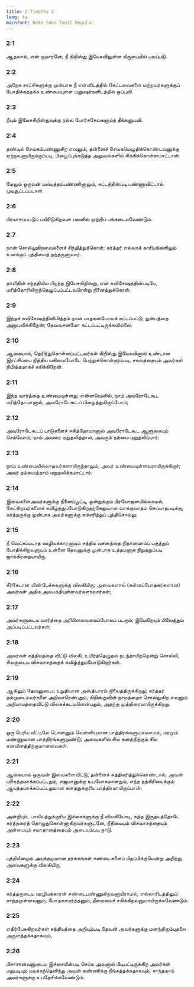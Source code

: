 ```yaml
---
title: 2-Timothy 2
lang: ta
mainfont: Noto Sans Tamil Regular
---
```


###  2:1

ஆதலால், என் குமாரனே, நீ கிறிஸ்து இயேசுவிலுள்ள கிருபையில் பலப்படு.

###  2:2

அநேக சாட்சிகளுக்கு முன்பாக நீ என்னிடத்தில் கேட்டவைகளை மற்றவர்களுக்குப் போதிக்கத்தக்க உண்மையுள்ள மனுஷர்களிடத்தில் ஒப்புவி.

###  2:3

நீயும் இயேசுகிறிஸ்துவுக்கு நல்ல போர்ச்சேவகனாய்த் தீங்கனுபவி.

###  2:4

தண்டில் சேவகம்பண்ணுகிற எவனும், தன்னைச் சேவகமெழுதிக்கொண்டவனுக்கு ஏற்றவனாயிருக்கும்படி, பிழைப்புக்கடுத்த அலுவல்களில் சிக்கிக்கொள்ளமாட்டான்.

###  2:5

மேலும் ஒருவன் மல்யுத்தம்பண்ணினாலும், சட்டத்தின்படி பண்ணாவிட்டால் முடிசூட்டப்படான்.

###  2:6

பிரயாசப்பட்டுப் பயிரிடுகிறவன் பலனில் முந்திப் பங்கடையவேண்டும்.

###  2:7

நான் சொல்லுகிறவைகளைச் சிந்தித்துக்கொள்; கர்த்தர் எல்லாக் காரியங்களிலும் உனக்குப் புத்தியைத் தந்தருளுவார்.

###  2:8

தாவீதின் சந்ததியில் பிறந்த இயேசுகிறிஸ்து, என் சுவிசேஷத்தின்படியே, மரித்தோரிலிருந்தெழுப்பப்பட்டவரென்று நினைத்துக்கொள்.

###  2:9

இந்தச் சுவிசேஷத்தினிமித்தம் நான் பாதகன்போலக் கட்டப்பட்டு, துன்பத்தை அனுபவிக்கிறேன்; தேவவசனமோ கட்டப்பட்டிருக்கவில்லை.

###  2:10

ஆகையால், தெரிந்துகொள்ளப்பட்டவர்கள் கிறிஸ்து இயேசுவினால் உண்டான இரட்சிப்பை நித்திய மகிமையோடே பெற்றுக்கொள்ளும்படி, சகலத்தையும் அவர்கள் நிமித்தமாகச் சகிக்கிறேன்.

###  2:11

இந்த வார்த்தை உண்மையுள்ளது; என்னவெனில், நாம் அவரோடேகூட மரித்தோமானால், அவரோடேகூடப் பிழைத்துமிருப்போம்;

###  2:12

அவரோடேகூடப் பாடுகளைச் சகித்தோமானால் அவரோடேகூட ஆளுகையும் செய்வோம்; நாம் அவரை மறுதலித்தால், அவரும் நம்மை மறுதலிப்பார்;

###  2:13

நாம் உண்மையில்லாதவர்களாயிருந்தாலும், அவர் உண்மையுள்ளவராயிருக்கிறார்; அவர் தம்மைத்தாம் மறுதலிக்கமாட்டார்.

###  2:14

இவைகளைஅவர்களுக்கு நினைப்பூட்டி, ஒன்றுக்கும் பிரயோஜனமில்லாமல், கேட்கிறவர்களைக் கவிழ்த்துப்போடுகிறதற்கேதுவான வாக்குவாதம் செய்யாதபடிக்கு, கர்த்தருக்கு முன்பாக அவர்களுக்கு எச்சரித்துப் புத்திசொல்லு.

###  2:15

நீ வெட்கப்படாத ஊழியக்காரனாயும் சத்திய வசனத்தை நிதானமாய்ப் பகுத்துப் போதிக்கிறவனாயும் உன்னை தேவனுக்கு முன்பாக உத்தமனாக நிறுத்தும்படி ஜாக்கிரதையாயிரு.

###  2:16

சீர்கேடான வீண்பேச்சுகளுக்கு விலகியிரு; அவைகளால் (கள்ளப்போதகர்களான) அவர்கள் அதிக அவபக்தியுள்ளவர்களாவார்கள்;

###  2:17

அவர்களுடைய வார்த்தை அரிபிளவையைப்போலப் படரும்; இமெநேயும் பிலேத்தும் அப்படிப்பட்டவர்கள்;

###  2:18

அவர்கள் சத்தியத்தை விட்டு விலகி, உயிர்த்தெழுதல் நடந்தாயிற்றென்று சொல்லி, சிலருடைய விசுவாசத்தைக் கவிழ்த்துப்போடுகிறார்கள்.

###  2:19

ஆகிலும் தேவனுடைய உறுதியான அஸ்திபாரம் நிலைத்திருக்கிறது; கர்த்தர் தம்முடையவர்களை அறிவாரென்பதும், கிறிஸ்துவின் நாமத்தைச் சொல்லுகிற எவனும் அநியாயத்தைவிட்டு விலகக்கடவனென்பதும், அதற்கு முத்திரையாயிருக்கிறது.

###  2:20

ஒரு பெரிய வீட்டிலே பொன்னும் வெள்ளியுமான பாத்திரங்களுமல்லாமல், மரமும் மண்ணுமான பாத்திரங்களுமுண்டு; அவைகளில் சில கனத்திற்கும் சில கனவீனத்திற்குமானவைகள்.

###  2:21

ஆகையால் ஒருவன் இவைகளைவிட்டு, தன்னைச் சுத்திகரித்துக்கொண்டால், அவன் பரிசுத்தமாக்கப்பட்டதும், எஜமானுக்கு உபயோகமானதும், எந்த நற்கிரியைக்கும் ஆயத்தமாக்கப்பட்டதுமான கனத்துக்குரிய பாத்திரமாயிருப்பான்.

###  2:22

அன்றியும், பாலியத்துக்குரிய இச்சைகளுக்கு நீ விலகியோடி, சுத்த இருதயத்தோடே கர்த்தரைத் தொழுதுகொள்ளுகிறவர்களுடனே, நீதியையும் விசுவாசத்தையும் அன்பையும் சமாதானத்தையும் அடையும்படி நாடு.

###  2:23

புத்தியீனமும் அயுக்தமுமான தர்க்கங்கள் சண்டைகளைப் பிறப்பிக்குமென்று அறிந்து, அவைகளுக்கு விலகியிரு.

###  2:24

கர்த்தருடைய ஊழியக்காரன் சண்டைபண்ணுகிறவனாயிராமல், எல்லாரிடத்திலும் சாந்தமுள்ளவனும், போதகசமர்த்தனும், தீமையைச் சகிக்கிறவனுமாயிருக்கவேண்டும்.

###  2:25

எதிர்பேசுகிறவர்கள் சத்தியத்தை அறியும்படி தேவன் அவர்களுக்கு மனந்திரும்புதலை அருளத்தக்கதாகவும்,

###  2:26

பிசாசானவனுடைய இச்சையின்படி செய்ய அவனால் பிடிபட்டிருக்கிற அவர்கள் மறுபடியும் மயக்கந்தெளிந்து அவன் கண்ணிக்கு நீங்கத்தக்கதாகவும், சாந்தமாய் அவர்களுக்கு உபதேசிக்கவேண்டும்.


